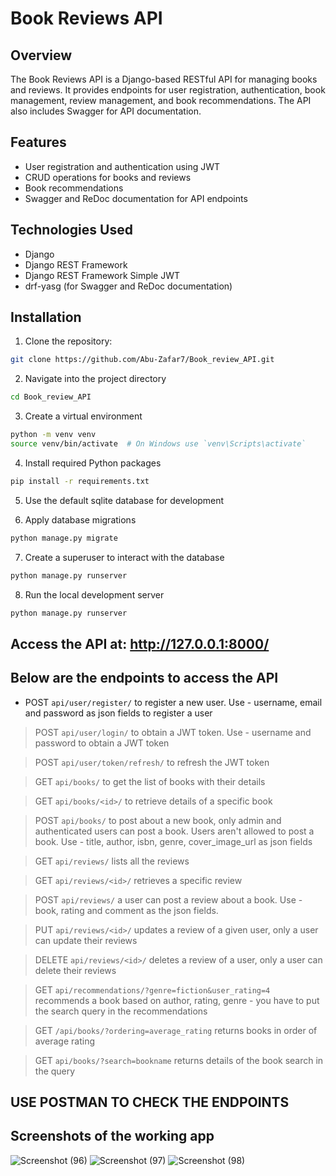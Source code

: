 # Book Reviews API

## Overview

The Book Reviews API is a Django-based RESTful API for managing books and reviews. It provides endpoints for user registration, authentication, book management, review management, and book recommendations. The API also includes Swagger for API documentation.

## Features

- User registration and authentication using JWT
- CRUD operations for books and reviews
- Book recommendations
- Swagger and ReDoc documentation for API endpoints

## Technologies Used

- Django
- Django REST Framework
- Django REST Framework Simple JWT
- drf-yasg (for Swagger and ReDoc documentation)

## Installation

1. Clone the repository:
```bash
git clone https://github.com/Abu-Zafar7/Book_review_API.git
```

2. Navigate into the project directory
  
```bash
cd Book_review_API
```

3. Create a virtual environment
  
```bash
python -m venv venv
source venv/bin/activate  # On Windows use `venv\Scripts\activate`
```

4. Install required Python packages
  
```bash
pip install -r requirements.txt
```

5. Use the default sqlite database for development

6. Apply database migrations
  
```bash
python manage.py migrate
```

7. Create a superuser to interact with the database

```bash
python manage.py runserver
```

8. Run the local development server
  
```bash
python manage.py runserver
```

## Access the API at: http://127.0.0.1:8000/

## Below are the endpoints to access the API

- POST `api/user/register/`  to register a new user. Use - username, email and password as json fields to register a user

> POST `api/user/login/` to obtain a JWT token. Use - username and password to obtain a JWT token

> POST `api/user/token/refresh/` to refresh the JWT token

> GET `api/books/` to get the list of books with their details

> GET `api/books/<id>/` to retrieve details of a specific book

> POST `api/books/` to post about a new book, only admin and authenticated users can post a book. Users aren't allowed to post a book. Use - title, author, isbn, genre, cover_image_url as json fields

> GET `api/reviews/` lists all the reviews

> GET `api/reviews/<id>/` retrieves a specific review

> POST `api/reviews/` a user can post a review about a book. Use - book, rating and comment as the json fields.

> PUT `api/reviews/<id>/` updates a review of a given user, only a user can update their reviews

> DELETE `api/reviews/<id>/` deletes a review of a user, only a user can delete their reviews

> GET `api/recommendations/?genre=fiction&user_rating=4` recommends a book based on author, rating, genre - you have to put the search query in the recommendations

> GET `/api/books/?ordering=average_rating` returns books in order of average rating

> GET `api/books/?search=bookname` returns details of the book search in the query

## USE POSTMAN TO CHECK THE ENDPOINTS



## Screenshots of the working app

![Screenshot (96)](https://github.com/user-attachments/assets/81e50e41-3805-441e-949f-95bd397d77d4)
![Screenshot (97)](https://github.com/user-attachments/assets/e460c110-c5d0-401c-b1ff-5f8136d44569)
![Screenshot (98)](https://github.com/user-attachments/assets/c3a6f29e-1f99-48f2-b616-89f759938d2f)
